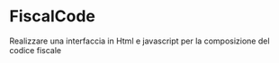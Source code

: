 # FiscalCode

Realizzare una interfaccia in Html e javascript per la composizione del codice fiscale
